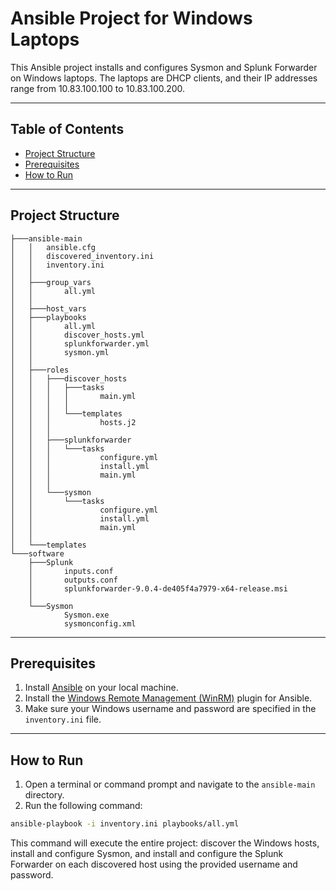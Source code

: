 # Ansible Project for Windows Laptops

This Ansible project installs and configures Sysmon and Splunk Forwarder on Windows laptops. The laptops are DHCP clients, and their IP addresses range from 10.83.100.100 to 10.83.100.200.

---

## Table of Contents

- [Project Structure](#project-structure)
- [Prerequisites](#prerequisites)
- [How to Run](#how-to-run)

---

## Project Structure

```tree
├───ansible-main
│   │   ansible.cfg
│   │   discovered_inventory.ini
│   │   inventory.ini
│   │
│   ├───group_vars
│   │       all.yml
│   │
│   ├───host_vars
│   ├───playbooks
│   │       all.yml
│   │       discover_hosts.yml
│   │       splunkforwarder.yml
│   │       sysmon.yml
│   │
│   ├───roles
│   │   ├───discover_hosts
│   │   │   ├───tasks
│   │   │   │       main.yml
│   │   │   │
│   │   │   └───templates
│   │   │           hosts.j2
│   │   │
│   │   ├───splunkforwarder
│   │   │   └───tasks
│   │   │           configure.yml
│   │   │           install.yml
│   │   │           main.yml
│   │   │
│   │   └───sysmon
│   │       └───tasks
│   │               configure.yml
│   │               install.yml
│   │               main.yml
│   │
│   └───templates
└───software
    ├───Splunk
    │       inputs.conf
    │       outputs.conf
    │       splunkforwarder-9.0.4-de405f4a7979-x64-release.msi
    │
    └───Sysmon
            Sysmon.exe
            sysmonconfig.xml
```

---

## Prerequisites

1. Install [Ansible](https://docs.ansible.com/ansible/latest/installation_guide/intro_installation.html) on your local machine.
2. Install the [Windows Remote Management (WinRM)](https://docs.ansible.com/ansible/latest/user_guide/windows_winrm.html) plugin for Ansible.
3. Make sure your Windows username and password are specified in the `inventory.ini` file.

---

## How to Run

1. Open a terminal or command prompt and navigate to the `ansible-main` directory.
2. Run the following command:

```sh
ansible-playbook -i inventory.ini playbooks/all.yml
```

This command will execute the entire project: discover the Windows hosts, install and configure Sysmon, and install and configure the Splunk Forwarder on each discovered host using the provided username and password.